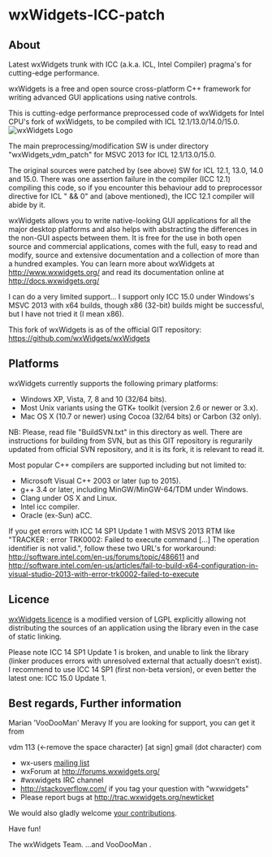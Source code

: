 wxWidgets-ICC-patch
===================
About
-----

Latest wxWidgets trunk with ICC (a.k.a. ICL, Intel Compiler) pragma's for cutting-edge performance.

wxWidgets is a free and open source cross-platform C++ framework
for writing advanced GUI applications using native controls.

This is cutting-edge performance preprocessed code of wxWidgets for Intel CPU's fork of wxWidgets, to be compiled with ICL 12.1/13.0/14.0/15.0.
![wxWidgets Logo](http://www.wxwidgets.org/assets/img/header-logo.png)

The main preprocessing/modification SW is under directory "wxWidgets_vdm_patch" for MSVC 2013 for ICL 12.1/13.0/15.0.

The original sources were patched by (see above) SW for ICL 12.1, 13.0, 14.0 and 15.0. There was one assertion failure in the compiler (ICC 12.1) compiling this code, so if you encounter this behaviour add to preprocessor directive for ICL " && 0" and (above mentioned), the ICC 12.1 compiler will abide by it.

wxWidgets allows you to write native-looking GUI applications for
all the major desktop platforms and also helps with abstracting
the differences in the non-GUI aspects between them. It is free
for the use in both open source and commercial applications, comes
with the full, easy to read and modify, source and extensive
documentation and a collection of more than a hundred examples.
You can learn more about wxWidgets at http://www.wxwidgets.org/
and read its documentation online at http://docs.wxwidgets.org/

I can do a very limited support... I support only ICC 15.0 under Windows's MSVC 2013 with x64 builds, though x86 (32-bit) builds might be successful, but I have not tried it (I mean x86).

This fork of wxWidgets is as of the official GIT repository: https://github.com/wxWidgets/wxWidgets

Platforms
---------

wxWidgets currently supports the following primary platforms:

- Windows XP, Vista, 7, 8 and 10 (32/64 bits).
- Most Unix variants using the GTK+ toolkit (version 2.6 or newer or 3.x).
- Mac OS X (10.7 or newer) using Cocoa (32/64 bits) or Carbon (32 only).

NB: Please, read file "BuildSVN.txt" in this directory as well. There are instructions for building from SVN, but as this GIT repository is regurarily updated from official SVN repository, and it is its fork, it is relevant to read it.

Most popular C++ compilers are supported including but not limited to:

- Microsoft Visual C++ 2003 or later (up to 2015).
- g++ 3.4 or later, including MinGW/MinGW-64/TDM under Windows.
- Clang under OS X and Linux.
- Intel icc compiler.
- Oracle (ex-Sun) aCC.

If you get errors with ICC 14 SP1 Update 1 with MSVS 2013 RTM like "TRACKER : error TRK0002: Failed to execute command [...] The operation identifier is not valid.", follow these two URL's for workaround: http://software.intel.com/en-us/forums/topic/486611 and http://software.intel.com/en-us/articles/fail-to-build-x64-configuration-in-visual-studio-2013-with-error-trk0002-failed-to-execute

Licence
-------

[wxWidgets licence](https://github.com/wxWidgets/wxWidgets/blob/master/docs/licence.txt)
is a modified version of LGPL explicitly allowing not distributing the sources
of an application using the library even in the case of static linking.

Please note ICC 14 SP1 Update 1 is broken, and unable to link the library (linker produces errors with unresolved external that actually doesn't exist). I recommend to use ICC 14 SP1 (first non-beta version), or even better the latest one: ICC 15.0 Update 1.

Best regards,
Further information
-------------------

Marian 'VooDooMan' Meravy
If you are looking for support, you can get it from

vdm 113 (<-remove the space character) [at sign] gmail (dot character) com

- wx-users [mailing list](http://www.wxwidgets.org/support/mailing-lists/)
- wxForum at http://forums.wxwidgets.org/
- #wxwidgets IRC channel
- http://stackoverflow.com/ if you tag your question with "wxwidgets"
- Please report bugs at http://trac.wxwidgets.org/newticket

We would also gladly welcome [your contributions](CONTRIBUTING.md).


Have fun!

The wxWidgets Team.
...and VooDooMan
.
